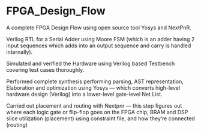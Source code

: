 # FPGA_Design_Flow

A complete FPGA Design Flow using open source tool Yosys and NextPnR.

Verilog RTL for a Serial Adder using Moore FSM (which is an adder having 2 input sequences which adds into an output sequence and carry is handled internally).

Simulated and verified the Hardware using Verilog based Testbench covering test cases thoroughly.

Performed complete synthesis performing parsing, AST representation, Elaboration and optimization using Yosys — which converts high-level hardware design (Verilog) into a lower-level gate-level Net List.

Carried out placement and routing with Nextpnr — this step figures out where each logic gate or flip-flop goes on the FPGA chip, BRAM and DSP slice utilization (placement) using constraint file, and how they’re connected (routing)

